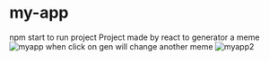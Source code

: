 # my-app
npm start to run project
Project made by react to generator a meme
![myapp](https://user-images.githubusercontent.com/97711636/156864457-940e0ec3-94c8-4fb7-8eb4-75d1259a7015.jpg)
when click on gen will change another meme
![myapp2](https://user-images.githubusercontent.com/97711636/156864501-3813a2c3-17bc-477b-9691-18a44859d760.jpg)
